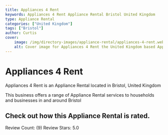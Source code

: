 ```yaml
---
title: Appliances 4 Rent
keywords: Appliances 4 Rent Appliance Rental Bristol United Kingdom 
type: Appliance Rental 
categories: ["United Kingdom"]
tags: ["Bristol"]
author: Curtis
cover:
    image: /img/directory-images/appliance-rental/appliances-4-rent.webp
    alt: Cover image for Appliances 4 Rent the United Kingdom based Appliance Rental servicing Bristol 
---
```


# Appliances 4 Rent
Appliances 4 Rent is an Appliance Rental located in Bristol, United Kingdom

This business offers a range of Appliance Rental services to households and businesses in and around Bristol

## Check out how this Appliance Rental is rated.
Review Count: (9)
Review Stars: 5.0
